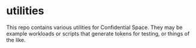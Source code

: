 # utilities
This repo contains various utilities for Confidential Space. They may be example workloads or scripts that generate tokens for testing, or things of the like.
